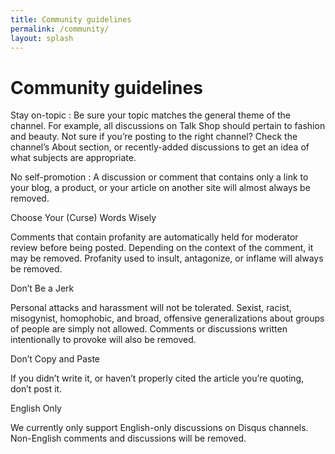 ```yaml
---
title: Community guidelines
permalink: /community/
layout: splash
---
```

# Community guidelines

Stay on-topic
: Be sure your topic matches the general theme of the channel. For example, all
  discussions on Talk Shop should pertain to fashion and beauty. Not sure if
  you’re posting to the right channel? Check the channel’s About section, or
  recently-added discussions to get an idea of what subjects are appropriate.

No self-promotion
: A discussion or comment that contains only a link to your blog, a product, or
  your article on another site will almost always be removed.

Choose Your (Curse) Words Wisely

Comments that contain profanity are automatically held for moderator review
before being posted. Depending on the context of the comment, it may be removed.
Profanity used to insult, antagonize, or inflame will always be removed.

Don’t Be a Jerk

Personal attacks and harassment will not be tolerated. Sexist, racist,
misogynist, homophobic, and broad, offensive generalizations about groups of
people are simply not allowed. Comments or discussions written intentionally to
provoke will also be removed.

Don’t Copy and Paste

If you didn’t write it, or haven’t properly cited the article you’re quoting,
don’t post it.

English Only

We currently only support English-only discussions on Disqus channels.
Non-English comments and discussions will be removed.
